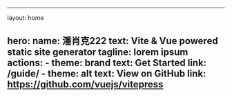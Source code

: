 ---

layout: home

hero:
  name:  潘肖克222
  text:  Vite & Vue powered static site generator
  tagline: lorem ipsum
  actions:
    - theme: brand
      text: Get Started
      link: /guide/
    - theme: alt
      text: View on GitHub
      link: https://github.com/vuejs/vitepress
---